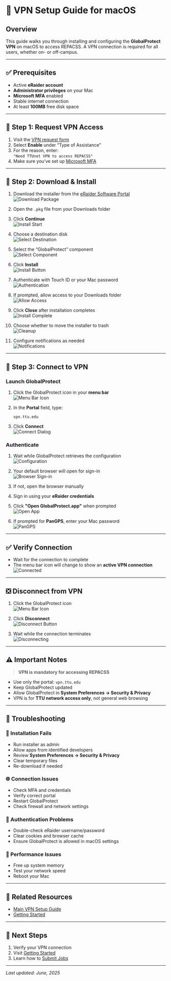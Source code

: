 # 🍎 VPN Setup Guide for macOS

## Overview

This guide walks you through installing and configuring the **GlobalProtect VPN** on macOS to access REPACSS. A VPN connection is required for all users, whether on- or off-campus.

---

## ✅ Prerequisites

- Active **eRaider account**
- **Administrator privileges** on your Mac
- **Microsoft MFA** enabled
- Stable internet connection
- At least **100MB** free disk space

---

## 📝 Step 1: Request VPN Access

1. Visit the [VPN request form](https://askit.ttu.edu/sp?id=sc_cat_item&sys_id=a990ee5ddbdf41144d17266e139619f8)
2. Select **Enable** under “Type of Assistance”
3. For the reason, enter:  
   `"Need TTUnet VPN to access REPACSS"`
4. Make sure you’ve set up [Microsoft MFA](https://askit.ttu.edu/sp?id=sc_cat_item&sys_id=77057d80874eb5509a3a539d3fbb35ed)

---

## 💾 Step 2: Download & Install

1. Download the installer from the [eRaider Software Portal](https://software.ttu.edu/)  
   ![Download Package](images/mac/pkg.png)

2. Open the `.pkg` file from your Downloads folder
3. Click **Continue**  
   ![Install Start](images/mac/install.png)

4. Choose a destination disk  
   ![Select Destination](images/mac/install-10.png)

5. Select the “GlobalProtect” component  
   ![Select Component](images/mac/install-1.png)

6. Click **Install**  
   ![Install Button](images/mac/install-2.png)

7. Authenticate with Touch ID or your Mac password  
   ![Authentication](images/mac/install-3.png)

8. If prompted, allow access to your Downloads folder  
   ![Allow Access](images/mac/install-5.png)

9. Click **Close** after installation completes  
   ![Install Complete](images/mac/install-6.png)

10. Choose whether to move the installer to trash  
   ![Cleanup](images/mac/install-7.png)

11. Configure notifications as needed  
   ![Notifications](images/mac/install-8.png)

---

## 🔌 Step 3: Connect to VPN

### Launch GlobalProtect
1. Click the GlobalProtect icon in your **menu bar**  
   ![Menu Bar Icon](images/mac/connect.png)

2. In the **Portal** field, type:
   ```
   vpn.ttu.edu
   ```
3. Click **Connect**  
   ![Connect Dialog](images/mac/connect-1.png)

### Authenticate
1. Wait while GlobalProtect retrieves the configuration  
   ![Configuration](images/mac/connect-2.png)

2. Your default browser will open for sign-in  
   ![Browser Sign-in](images/mac/connect-3.png)

3. If not, open the browser manually
4. Sign in using your **eRaider credentials**
5. Click **"Open GlobalProtect.app"** when prompted  
   ![Open App](images/mac/connect-4.png)

6. If prompted for **PanGPS**, enter your Mac password  
   ![PanGPS](images/mac/connect-5.png)

---

## ✅ Verify Connection

- Wait for the connection to complete
- The menu bar icon will change to show an **active VPN connection**  
   ![Connected](images/mac/connect-6.png)

---

## ❎ Disconnect from VPN

1. Click the GlobalProtect icon  
   ![Menu Bar Icon](images/mac/disconnect.png)

2. Click **Disconnect**  
   ![Disconnect Button](images/mac/disconnect-1.png)

3. Wait while the connection terminates  
   ![Disconnecting](images/mac/disconnect-2.png)

---

## ⚠️ Important Notes

> **VPN is mandatory for accessing REPACSS**

- Use only the portal: `vpn.ttu.edu`
- Keep GlobalProtect updated
- Allow GlobalProtect in **System Preferences → Security & Privacy**
- VPN is for **TTU network access only**, not general web browsing

---

## 🧰 Troubleshooting

### 🔧 Installation Fails
- Run installer as admin
- Allow apps from identified developers
- Review **System Preferences → Security & Privacy**
- Clear temporary files
- Re-download if needed

### 🌐 Connection Issues
- Check MFA and credentials
- Verify correct portal
- Restart GlobalProtect
- Check firewall and network settings

### 🔑 Authentication Problems
- Double-check eRaider username/password
- Clear cookies and browser cache
- Ensure GlobalProtect is allowed in macOS settings

### 🐢 Performance Issues
- Free up system memory
- Test your network speed
- Reboot your Mac

---

## 🔗 Related Resources

- [Main VPN Setup Guide](vpn-setup.md)
- [Getting Started](../getting-started.md)

---

## 🚀 Next Steps

1. Verify your VPN connection
2. Visit [Getting Started](../getting-started.md)
3. Learn how to [Submit Jobs](../running-jobs.md)

---

_Last updated: June, 2025_
